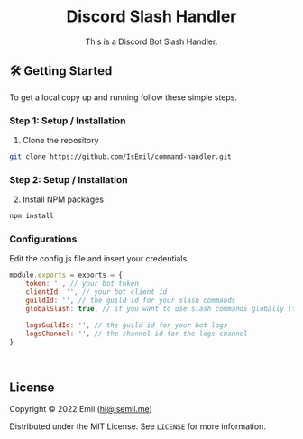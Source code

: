 <!-- Title -->
<h1 align="center">Discord Slash Handler</h1>
  <p align="center">
    This is a Discord Bot Slash Handler.
    <br />
</h1>

<!-- Getting Started -->

## 🛠 Getting Started

To get a local copy up and running follow these simple steps.
<br/>

<!-- Installation -->

### **Step 1:** Setup / Installation

1. Clone the repository

```sh
git clone https://github.com/IsEmil/command-handler.git
```

### **Step 2:** Setup / Installation

2. Install NPM packages

```sh
npm install
```

### Configurations

Edit the config.js file and insert your credentials

```js
module.exports = exports = {
    token: '', // your bot token
    clientId: '', // your bot client id
    guildId: '', // the guild id for your slash commands
    globalSlash: true, // if you want to use slash commands globally (true = global, false = guild)

    logsGuildId: '', // the guild id for your bot logs
    logsChannel: '', // the channel id for the logs channel
}
```

<br/>

<!-- License -->
## License

Copyright © 2022 Emil (hi@isemil.me)

Distributed under the MIT License. See `LICENSE` for more information.
